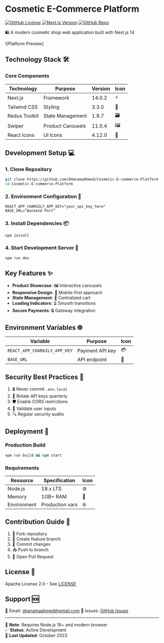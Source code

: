 # Cosmetic E-Commerce Platform

[![GitHub License](https://img.shields.io/badge/license-Apache%202.0-blue.svg)](https://opensource.org/licenses/Apache-2.0)
[![Next.js Version](https://img.shields.io/badge/Next.js-14.0.2-blue)](https://nextjs.org/)
[![GitHub Repo](https://img.shields.io/badge/GitHub-Repository-blue)](https://github.com/GHanamaAhmed/Cosmetic-E-commerce-Platform.git)

🛍️ A modern cosmetic shop web application built with Next.js 14

![Platform Preview] <!-- Add screenshot path here -->

## Technology Stack 🛠️

### Core Components
| Technology | Purpose | Version | Icon |
|------------|---------|---------|------|
| Next.js | Framework | 14.0.2 | ⚡️ |
| Tailwind CSS | Styling | 3.3.0 | 🎨 |
| Redux Toolkit | State Management | 1.9.7 | 🗃️ |
| Swiper | Product Carousels | 11.0.4 | 🖼️ |
| React Icons | UI Icons | 4.12.0 | 🎯 |

## Development Setup 💻

### 1. Clone Repository
```bash
git clone https://github.com/GHanamaAhmed/Cosmetic-E-commerce-Platform.git
cd Cosmetic-E-commerce-Platform
```

### 2. Environment Configuration 🔧
```env
REACT_APP_CHARGILY_APP_KEY="your_api_key_here"
BASE_URL="Backend Port"
```

### 3. Install Dependencies 📦
```bash
npm install
```

### 4. Start Development Server 🚀
```bash
npm run dev
```

## Key Features ✨
- **Product Showcase**: 🖼️ Interactive carousels
- **Responsive Design**: 📱 Mobile-first approach
- **State Management**: 🧠 Centralized cart
- **Loading Indicators**: ⏳ Smooth transitions
- **Secure Payments**: 🔒 Gateway integration

## Environment Variables 🌐
| Variable | Purpose | Icon |
|----------|---------|------|
| `REACT_APP_CHARGILY_APP_KEY` | Payment API key | 💳 |
| `BASE_URL` | API endpoint | 🔗 |

## Security Best Practices 🔐
1. 🔒 Never commit `.env.local`
2. 🔄 Rotate API keys quarterly
3. 🛡️ Enable CORS restrictions
4. 📜 Validate user inputs
5. 🔍 Regular security audits

## Deployment 🚀

### Production Build
```bash
npm run build && npm start
```

### Requirements
| Resource | Specification | Icon |
|----------|---------------|------|
| Node.js | 18.x LTS | ⚙️ |
| Memory | 1GB+ RAM | 💾 |
| Environment | Production vars | 🌐 |

## Contribution Guide 🤝
1. 🍴 Fork repository
2. 🌿 Create feature branch
3. 💾 Commit changes
4. 📤 Push to branch
5. 🔀 Open Pull Request

## License 📜
Apache License 2.0 - See [LICENSE](https://www.apache.org/licenses/LICENSE-2.0)

## Support 🆘
📧 Email: ghanamaahmed@gmail.com
📮 Issues: [GitHub Issues](https://github.com/GHanamaAhmed/Cosmetic-E-commerce-Platform/issues)

---

🔄 **Note**: Requires Node.js 18+ and modern browser  
✅ **Status**: Active Development  
📅 **Last Updated**: October 2023

